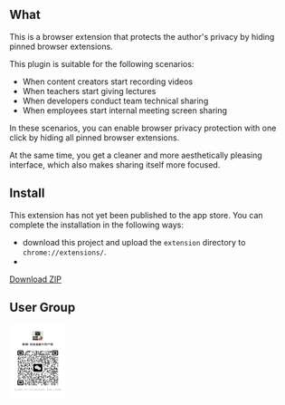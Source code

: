 ## What
This is a browser extension that protects the author's privacy by hiding
pinned browser extensions.

This plugin is suitable for the following scenarios:

- When content creators start recording videos
- When teachers start giving lectures
- When developers conduct team technical sharing
- When employees start internal meeting screen sharing

In these scenarios, you can enable browser privacy protection with one click by hiding all pinned browser extensions.

At the same time, you get a cleaner and more aesthetically pleasing interface, which also makes sharing itself more focused.


## Install

This extension has not yet been published to the app store.
You can complete the installation in the following ways: 
- download this project and upload the `extension` directory to `chrome://extensions/`.
-  
[Download ZIP](https://github.com/cunzaizhuyi/up-mode-extension/raw/main/extension.zip)


## User Group

<img src="https://github.com/cunzaizhuyi/up-mode-extension/raw/main/wx-group.jpg" width="100" height="130">
